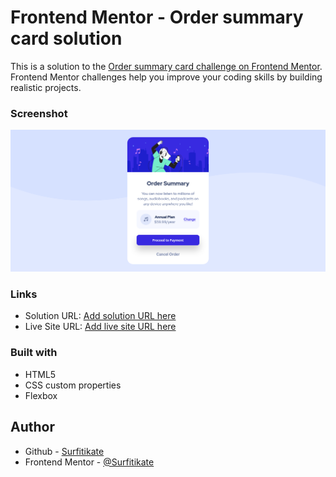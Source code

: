 # Frontend Mentor - Order summary card solution

This is a solution to the [Order summary card challenge on Frontend Mentor](https://www.frontendmentor.io/challenges/order-summary-component-QlPmajDUj). Frontend Mentor challenges help you improve your coding skills by building realistic projects.

### Screenshot

![](./screenshot.png)

### Links

- Solution URL: [Add solution URL here](https://github.com/Surfitikate/order-summary-component-main)
- Live Site URL: [Add live site URL here](https://surfitikate.github.io/order-summary-component-main/)

### Built with

- HTML5
- CSS custom properties
- Flexbox

## Author

- Github - [Surfitikate](https://github.com/Surfitikate)
- Frontend Mentor - [@Surfitikate](https://www.frontendmentor.io/profile/yourusername)
